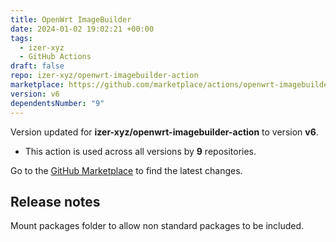 ```yaml
---
title: OpenWrt ImageBuilder
date: 2024-01-02 19:02:21 +00:00
tags:
  - izer-xyz
  - GitHub Actions
draft: false
repo: izer-xyz/openwrt-imagebuilder-action
marketplace: https://github.com/marketplace/actions/openwrt-imagebuilder
version: v6
dependentsNumber: "9"
---
```



Version updated for **izer-xyz/openwrt-imagebuilder-action** to version **v6**.
- This action is used across all versions by **9** repositories.

Go to the [GitHub Marketplace](https://github.com/marketplace/actions/openwrt-imagebuilder) to find the latest changes.

## Release notes

Mount packages folder to allow non standard packages to be included. 
